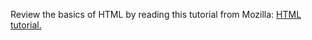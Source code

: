 Review the basics of HTML by reading this tutorial from Mozilla: [HTML tutorial.](https://developer.mozilla.org/en-US/docs/Learn/Getting_started_with_the_web/HTML_basics)